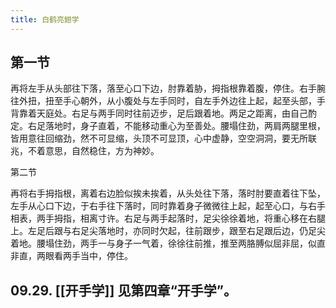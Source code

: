 ```yaml
---
title: 白鹤亮翅学
---
```


## 第一节

再将左手从头部往下落，落至心口下边，肘靠着胁，拇指根靠着腹，停住。右手腕往外扭，扭至手心朝外，从小腹处与左手同时，自左手外边往上起，起至头部，手背靠着天庭处。右足与两手同时往前迈步，足后跟着地。两足之距离，由自己酌定。右足落地时，身子直着，不能移动重心为至善处。腰塌住劲，两肩两腿里根，皆用意往回缩劲，然不可显缩，头顶不可显顶，心中虚静，空空洞洞，要无所联兆，不着意思，自然稳住，方为神妙。

第二节

再将右手拇指根，离着右边脸似挨未挨着，从头处往下落，落时肘要直着往下坠，左手从心口下边，于右手往下落时，同时靠着身子微微往上起，起至心口，与右手相表，两手拇指，相离寸许。右足与两手起落时，足尖徐徐着地，将重心移在右腿上。左足后跟与右足尖落地时，亦同时欠起，往前跟步，跟至右足跟后边，仍足尖着地。腰塌住劲，两手一与身子一气着，徐徐往前推，推至两胳膊似屈非屈，似直非直，两眼看两手当中，停住。
## 09.29. [[开手学]] 见第四章“开手学”。
##
